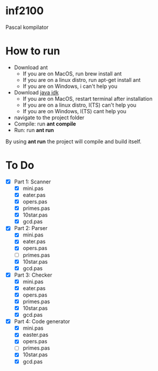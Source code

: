 # inf2100
Pascal kompilator

# How to run
  - Download ant
    - If you are on MacOS, run brew install ant
    - If you are on a linux distro, run apt-get install ant
    - If you are on Windows, i can't help you
  - Download [java jdk](http://www.oracle.com/technetwork/java/javase/downloads/index.html)
    - If you are on MacOS, restart terminal after installation
    - If you are on a linux distro, I(TS) can't help you
    - If you are on Windows, I(TS) cant help you
  - navigate to the project folder
  - Compile: run **ant compile**
  - Run: run **ant run**

  By using **ant run** the project will compile and build itself.


# To Do
  - [x] Part 1: Scanner
    - [x] mini.pas
    - [x] eater.pas
    - [x] opers.pas
    - [x] primes.pas
    - [x] 10star.pas
    - [x] gcd.pas
  - [x] Part 2: Parser
    - [x] mini.pas
    - [x] eater.pas
    - [x] opers.pas
    - [ ] primes.pas
    - [x] 10star.pas
    - [x] gcd.pas
  - [x] Part 3: Checker
    - [x] mini.pas
    - [x] eater.pas
    - [x] opers.pas
    - [x] primes.pas
    - [x] 10star.pas
    - [x] gcd.pas
  - [x] Part 4: Code generator
    - [x] mini.pas
    - [x] easter.pas
    - [x] opers.pas
    - [ ] primes.pas
    - [x] 10star.pas
    - [x] gcd.pas
